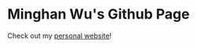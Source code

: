 # Minghan Wu's Github Page

Check out my [personal website](https://minghanwu039.github.io/MinghanWu039/)!


